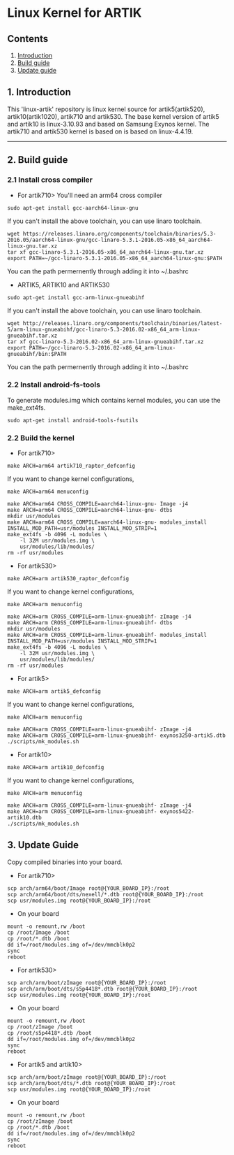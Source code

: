 # Linux Kernel for ARTIK
## Contents
1. [Introduction](#1-introduction)
2. [Build guide](#2-build-guide)
3. [Update guide](#3-update-guide)

## 1. Introduction
This 'linux-artik' repository is linux kernel source for artik5(artik520),
artik10(artik1020), artik710 and artik530. The base kernel version of artik5
and artik10 is linux-3.10.93 and based on Samsung Exynos kernel.
The artik710 and artik530 kernel is based on is based on linux-4.4.19.

---
## 2. Build guide
### 2.1 Install cross compiler
+ For artik710> You'll need an arm64 cross compiler
```
sudo apt-get install gcc-aarch64-linux-gnu
```
If you can't install the above toolchain, you can use linaro toolchain.
```
wget https://releases.linaro.org/components/toolchain/binaries/5.3-2016.05/aarch64-linux-gnu/gcc-linaro-5.3.1-2016.05-x86_64_aarch64-linux-gnu.tar.xz
tar xf gcc-linaro-5.3.1-2016.05-x86_64_aarch64-linux-gnu.tar.xz
export PATH=~/gcc-linaro-5.3.1-2016.05-x86_64_aarch64-linux-gnu:$PATH
```
You can the path permernently through adding it into ~/.bashrc

+ ARTIK5, ARTIK10 and ARTIK530
```
sudo apt-get install gcc-arm-linux-gnueabihf
```
If you can't install the above toolchain, you can use linaro toolchain.
```
wget http://releases.linaro.org/components/toolchain/binaries/latest-5/arm-linux-gnueabihf/gcc-linaro-5.3-2016.02-x86_64_arm-linux-gnueabihf.tar.xz
tar xf gcc-linaro-5.3-2016.02-x86_64_arm-linux-gnueabihf.tar.xz
export PATH=~/gcc-linaro-5.3-2016.02-x86_64_arm-linux-gnueabihf/bin:$PATH
```
You can the path permernently through adding it into ~/.bashrc

### 2.2 Install android-fs-tools
To generate modules.img which contains kernel modules, you can use the make_ext4fs.
```
sudo apt-get install android-tools-fsutils
```

### 2.2 Build the kernel
+ For artik710>
```
make ARCH=arm64 artik710_raptor_defconfig
```
If you want to change kernel configurations,
```
make ARCH=arm64 menuconfig
```

```
make ARCH=arm64 CROSS_COMPILE=aarch64-linux-gnu- Image -j4
make ARCH=arm64 CROSS_COMPILE=aarch64-linux-gnu- dtbs
mkdir usr/modules
make ARCH=arm64 CROSS_COMPILE=aarch64-linux-gnu- modules_install INSTALL_MOD_PATH=usr/modules INSTALL_MOD_STRIP=1
make_ext4fs -b 4096 -L modules \
	-l 32M usr/modules.img \
	usr/modules/lib/modules/
rm -rf usr/modules
```

+ For artik530>
```
make ARCH=arm artik530_raptor_defconfig
```
If you want to change kernel configurations,
```
make ARCH=arm menuconfig
```

```
make ARCH=arm CROSS_COMPILE=arm-linux-gnueabihf- zImage -j4
make ARCH=arm CROSS_COMPILE=arm-linux-gnueabihf- dtbs
mkdir usr/modules
make ARCH=arm CROSS_COMPILE=arm-linux-gnueabihf- modules_install INSTALL_MOD_PATH=usr/modules INSTALL_MOD_STRIP=1
make_ext4fs -b 4096 -L modules \
	-l 32M usr/modules.img \
	usr/modules/lib/modules/
rm -rf usr/modules
```

+ For artik5>
```
make ARCH=arm artik5_defconfig
```
If you want to change kernel configurations,
```
make ARCH=arm menuconfig
```

```
make ARCH=arm CROSS_COMPILE=arm-linux-gnueabihf- zImage -j4
make ARCH=arm CROSS_COMPILE=arm-linux-gnueabihf- exynos3250-artik5.dtb
./scripts/mk_modules.sh
```

+ For artik10>
```
make ARCH=arm artik10_defconfig
```
If you want to change kernel configurations,
```
make ARCH=arm menuconfig
```

```
make ARCH=arm CROSS_COMPILE=arm-linux-gnueabihf- zImage -j4
make ARCH=arm CROSS_COMPILE=arm-linux-gnueabihf- exynos5422-artik10.dtb
./scripts/mk_modules.sh
```

## 3. Update Guide
Copy compiled binaries into your board.

+ For artik710>
```
scp arch/arm64/boot/Image root@{YOUR_BOARD_IP}:/root
scp arch/arm64/boot/dts/nexell/*.dtb root@{YOUR_BOARD_IP}:/root
scp usr/modules.img root@{YOUR_BOARD_IP}:/root
```

+ On your board
```
mount -o remount,rw /boot
cp /root/Image /boot
cp /root/*.dtb /boot
dd if=/root/modules.img of=/dev/mmcblk0p2
sync
reboot
```

+ For artik530>
```
scp arch/arm/boot/zImage root@{YOUR_BOARD_IP}:/root
scp arch/arm/boot/dts/s5p4418*.dtb root@{YOUR_BOARD_IP}:/root
scp usr/modules.img root@{YOUR_BOARD_IP}:/root
```

+ On your board
```
mount -o remount,rw /boot
cp /root/zImage /boot
cp /root/s5p4418*.dtb /boot
dd if=/root/modules.img of=/dev/mmcblk0p2
sync
reboot
```

+ For artik5 and artik10>
```
scp arch/arm/boot/zImage root@{YOUR_BOARD_IP}:/root
scp arch/arm/boot/dts/*.dtb root@{YOUR_BOARD_IP}:/root
scp usr/modules.img root@{YOUR_BOARD_IP}:/root
```

+ On your board
```
mount -o remount,rw /boot
cp /root/zImage /boot
cp /root/*.dtb /boot
dd if=/root/modules.img of=/dev/mmcblk0p2
sync
reboot
```
